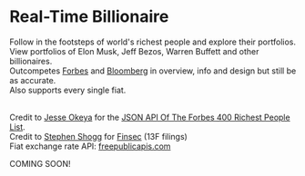 # Real-Time Billionaire
Follow in the footsteps of world's richest people and explore their portfolios. View portfolios of Elon Musk, Jeff Bezos, Warren Buffett and other billionaires.<br>
Outcompetes [Forbes](https://www.forbes.com/real-time-billionaires/) and [Bloomberg](https://www.bloomberg.com/billionaires/) in overview, info and design but still be as accurate.<br>
Also supports every single fiat.
<br><br>

Credit to [Jesse Okeya](https://github.com/jesseokeya) for the [JSON API Of The Forbes 400 Richest People List](https://github.com/jesseokeya/Forbes400).<br>
Credit to [Stephen Shogg](https://github.com/git-shogg/) for [Finsec](https://github.com/git-shogg/finsec/) (13F filings)<br>
Fiat exchange rate API: [freepublicapis.com](https://www.freepublicapis.com/exchange-rate-api)

COMING SOON!
